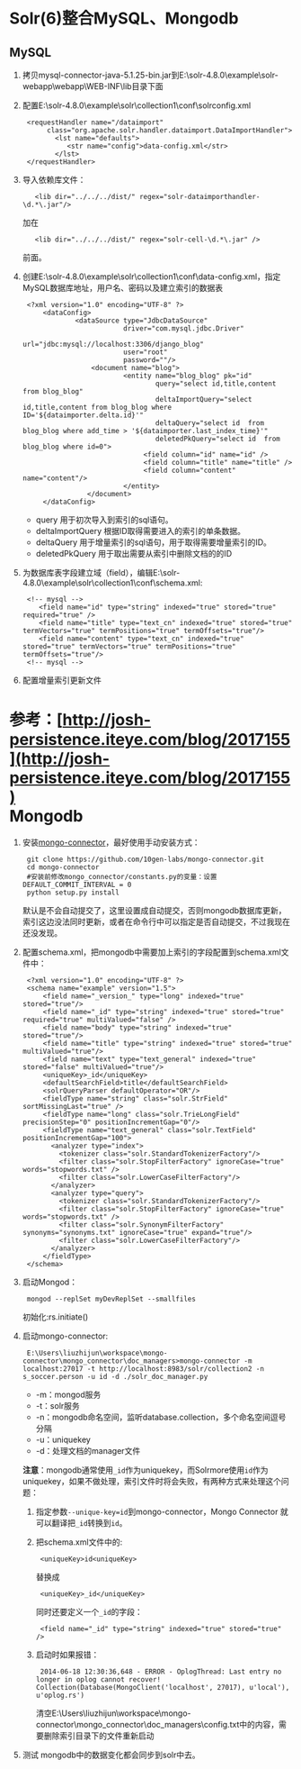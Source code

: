 Solr(6)整合MySQL、Mongodb
=======
MySQL
----------------------
1. 拷贝mysql-connector-java-5.1.25-bin.jar到E:\solr-4.8.0\example\solr-webapp\webapp\WEB-INF\lib目录下面
2. 配置E:\solr-4.8.0\example\solr\collection1\conf\solrconfig.xml  

        <requestHandler name="/dataimport" 
             class="org.apache.solr.handler.dataimport.DataImportHandler"> 
               <lst name="defaults"> 
                  <str name="config">data-config.xml</str> 
               </lst> 
        </requestHandler> 
3. 导入依赖库文件：  

          <lib dir="../../../dist/" regex="solr-dataimporthandler-\d.*\.jar"/>
    加在 

          <lib dir="../../../dist/" regex="solr-cell-\d.*\.jar" />
    前面。

4. 创建E:\solr-4.8.0\example\solr\collection1\conf\data-config.xml，指定MySQL数据库地址，用户名、密码以及建立索引的数据表 
        
        <?xml version="1.0" encoding="UTF-8" ?>
            <dataConfig>  
                    <dataSource type="JdbcDataSource" 
                                driver="com.mysql.jdbc.Driver" 
                                url="jdbc:mysql://localhost:3306/django_blog" 
                                user="root" 
                                password=""/>  
                        <document name="blog">  
                                <entity name="blog_blog" pk="id" 
                                        query="select id,title,content from blog_blog"
                                        deltaImportQuery="select id,title,content from blog_blog where ID='${dataimporter.delta.id}'"  
                                        deltaQuery="select id  from blog_blog where add_time > '${dataimporter.last_index_time}'"  
                                        deletedPkQuery="select id  from blog_blog where id=0">  
                                     <field column="id" name="id" />  
                                     <field column="title" name="title" />  
                                     <field column="content" name="content"/>  
                                </entity>  
                       </document> 
            </dataConfig>


   * query 用于初次导入到索引的sql语句。
   * deltaImportQuery 根据ID取得需要进入的索引的单条数据。
   * deltaQuery 用于增量索引的sql语句，用于取得需要增量索引的ID。
   * deletedPkQuery 用于取出需要从索引中删除文档的的ID

5. 为数据库表字段建立域（field），编辑E:\solr-4.8.0\example\solr\collection1\conf\schema.xml:  
    
        <!-- mysql -->
           <field name="id" type="string" indexed="true" stored="true" required="true" /> 
           <field name="title" type="text_cn" indexed="true" stored="true" termVectors="true" termPositions="true" termOffsets="true"/> 
           <field name="content" type="text_cn" indexed="true" stored="true" termVectors="true" termPositions="true" termOffsets="true"/> 
        <!-- mysql -->

6. 配置增量索引更新文件

参考：[http://josh-persistence.iteye.com/blog/2017155](http://josh-persistence.iteye.com/blog/2017155)  
Mongodb
=======
1. 安装[mongo-connector](https://github.com/10gen-labs/mongo-connector/wiki)，最好使用手动安装方式：  

        git clone https://github.com/10gen-labs/mongo-connector.git
        cd mongo-connector
        #安装前修改mongo_connector/constants.py的变量：设置DEFAULT_COMMIT_INTERVAL = 0
        python setup.py install
    默认是不会自动提交了，这里设置成自动提交，否则mongodb数据库更新，索引这边没法同时更新，或者在命令行中可以指定是否自动提交，不过我现在还没发现。

2. 配置schema.xml，把mongodb中需要加上索引的字段配置到schema.xml文件中：  

        <?xml version="1.0" encoding="UTF-8" ?>
        <schema name="example" version="1.5">
            <field name="_version_" type="long" indexed="true" stored="true"/>
            <field name="_id" type="string" indexed="true" stored="true" required="true" multiValued="false" /> 
            <field name="body" type="string" indexed="true" stored="true"/>
            <field name="title" type="string" indexed="true" stored="true" multiValued="true"/>
            <field name="text" type="text_general" indexed="true" stored="false" multiValued="true"/>   
            <uniqueKey>_id</uniqueKey>
            <defaultSearchField>title</defaultSearchField>
            <solrQueryParser defaultOperator="OR"/> 
            <fieldType name="string" class="solr.StrField" sortMissingLast="true" />
            <fieldType name="long" class="solr.TrieLongField" precisionStep="0" positionIncrementGap="0"/>
            <fieldType name="text_general" class="solr.TextField" positionIncrementGap="100">
              <analyzer type="index">
                <tokenizer class="solr.StandardTokenizerFactory"/>
                <filter class="solr.StopFilterFactory" ignoreCase="true" words="stopwords.txt" />
                <filter class="solr.LowerCaseFilterFactory"/>
              </analyzer>
              <analyzer type="query">
                <tokenizer class="solr.StandardTokenizerFactory"/>
                <filter class="solr.StopFilterFactory" ignoreCase="true" words="stopwords.txt" />
                <filter class="solr.SynonymFilterFactory" synonyms="synonyms.txt" ignoreCase="true" expand="true"/>
                <filter class="solr.LowerCaseFilterFactory"/>
              </analyzer>
            </fieldType>
        </schema>

3. 启动Mongod：  

        mongod --replSet myDevReplSet --smallfiles  
    初始化:rs.initiate()

4. 启动mongo-connector:
    
        E:\Users\liuzhijun\workspace\mongo-connector\mongo_connector\doc_managers>mongo-connector -m localhost:27017 -t http://localhost:8983/solr/collection2 -n s_soccer.person -u id -d ./solr_doc_manager.py
    * -m：mongod服务
    * -t：solr服务
    * -n：mongodb命名空间，监听database.collection，多个命名空间逗号分隔
    * -u：uniquekey
    * -d：处理文档的manager文件

    **注意**：mongodb通常使用`_id`作为uniquekey，而Solrmore使用`id`作为uniquekey，如果不做处理，索引文件时将会失败，有两种方式来处理这个问题：  
    1. 指定参数`--unique-key=id`到mongo-connector，Mongo Connector 就可以翻译把`_id`转换到`id`。
    2. 把schema.xml文件中的:
            
            <uniqueKey>id<uniqueKey>
        替换成
            
            <uniqueKey>_id</uniqueKey>
        同时还要定义一个`_id`的字段：
            
            <field name="_id" type="string" indexed="true" stored="true" />
    3. 启动时如果报错：  
            
            2014-06-18 12:30:36,648 - ERROR - OplogThread: Last entry no longer in oplog cannot recover! Collection(Database(MongoClient('localhost', 27017), u'local'), u'oplog.rs')
        清空E:\Users\liuzhijun\workspace\mongo-connector\mongo_connector\doc_managers\config.txt中的内容，需要删除索引目录下的文件重新启动

5. 测试
mongodb中的数据变化都会同步到solr中去。




